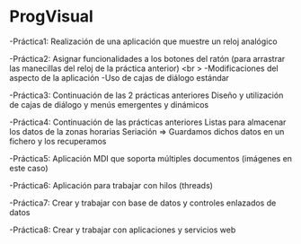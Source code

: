 # ProgVisual

-Práctica1: Realización de una aplicación que muestre un reloj analógico

-Práctica2: Asignar funcionalidades a los botones del ratón (para arrastrar las manecillas del reloj de la práctica anterior) <br \>
-Modificaciones del aspecto de la aplicación
-Uso de cajas de diálogo estándar
  
-Práctica3: Continuación de las 2 prácticas anteriores
  Diseño y utilización de cajas de diálogo y menús emergentes y dinámicos
  
-Práctica4: Continuación de las prácticas anteriores
  Listas para almacenar los datos de la zonas horarias
  Seriación => Guardamos dichos datos en un fichero y los recuperamos
  
-Práctica5: Aplicación MDI que soporta múltiples documentos (imágenes en este caso)

-Práctica6: Aplicación para trabajar con hilos (threads)

-Práctica7: Crear y trabajar con base de datos y controles enlazados de datos

-Práctica8: Crear y trabajar con aplicaciones y servicios web
